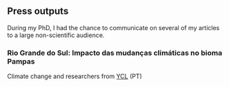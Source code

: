 ## Press outputs

During my PhD, I had the chance to communicate on several of my articles to a large non-scientific audience. 

### Rio Grande do Sul: Impacto das mudanças climáticas no bioma Pampas 
Climate change and researchers from [YCL](https://youtu.be/LAg2nEbgleQ) (PT)
